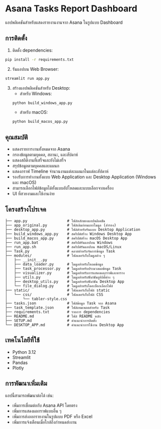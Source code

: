 # Asana Tasks Report Dashboard

แอปพลิเคชันสำหรับแสดงรายงานงานจาก Asana ในรูปแบบ Dashboard

## การติดตั้ง

1. ติดตั้ง dependencies:
```bash
pip install -r requirements.txt
```

2. รันแอปบน Web Browser:
```bash
streamlit run app.py
```

3. สร้างแอปพลิเคชันสำหรับ Desktop:
   - สำหรับ Windows:
   ```bash
   python build_windows_app.py
   ```
   - สำหรับ macOS:
   ```bash
   python build_macos_app.py
   ```

## คุณสมบัติ

- แสดงรายการงานทั้งหมดจาก Asana
- กรองข้อมูลตามบุคคล, สถานะ, และสัปดาห์
- แสดงสถิติงานที่เสร็จและยังไม่เสร็จ
- สรุปข้อมูลตามบุคคลและแผนก
- แสดงกราฟ Timeline จำนวนงานแต่ละแผนกในแต่ละสัปดาห์
- รองรับการทำงานทั้งแบบ Web Application และ Desktop Application (Windows และ macOS)
- สามารถเลือกไฟล์ข้อมูลได้ทั้งแบบอัปโหลดและแบบเลือกจากเครื่อง
- UI ที่สวยงามและใช้งานง่าย

## โครงสร้างโปรเจค

```
├── app.py                  # ไฟล์หลักของแอปพลิเคชัน
├── app_original.py         # ไฟล์เดิมก่อนแยกโมดูล (สำรอง)
├── desktop_app.py          # ไฟล์สำหรับรันแบบ Desktop Application
├── build_windows_app.py    # สคริปต์สร้าง Windows Desktop App
├── build_macos_app.py      # สคริปต์สร้าง macOS Desktop App
├── run_app.bat             # สคริปต์รันแอปบน Windows
├── run_app.sh              # สคริปต์รันแอปบน macOS/Linux
├── Task.py                 # คลาสสำหรับจัดการข้อมูล Task
├── modules/                # โฟลเดอร์เก็บโมดูลต่าง ๆ
│   ├── __init__.py
│   ├── data_loader.py      # โมดูลสำหรับโหลดข้อมูล
│   ├── task_processor.py   # โมดูลสำหรับประมวลผลข้อมูล Task
│   ├── visualizer.py       # โมดูลสำหรับการแสดงผลกราฟและตาราง
│   ├── utils.py            # โมดูลสำหรับฟังก์ชันยูทิลิตี้ต่าง ๆ
│   ├── desktop_utils.py    # โมดูลสำหรับฟังก์ชัน Desktop App
│   └── file_dialog.py      # โมดูลสำหรับไดอะล็อกเลือกไฟล์
├── static/                 # โฟลเดอร์เก็บไฟล์ static
│   └── css/                # โฟลเดอร์เก็บไฟล์ CSS
│       └── tabler-style.css
├── tasks.json              # ไฟล์ข้อมูล Task จาก Asana
├── task_template.json      # ไฟล์เทมเพลตสำหรับ Task
├── requirements.txt        # รายการ dependencies
├── README.md               # ไฟล์ README หลัก
├── SETUP.md                # คำแนะนำการติดตั้ง
└── DESKTOP_APP.md          # คำแนะนำการใช้งาน Desktop App
```

## เทคโนโลยีที่ใช้

- Python 3.12
- Streamlit
- Pandas
- Plotly

## การพัฒนาเพิ่มเติม

แอปนี้สามารถพัฒนาต่อได้ เช่น:
- เพิ่มการเชื่อมต่อกับ Asana API โดยตรง
- เพิ่มการแสดงผลกราฟแบบอื่น ๆ
- เพิ่มการส่งออกรายงานในรูปแบบ PDF หรือ Excel
- เพิ่มการแจ้งเตือนเมื่อใกล้ถึงกำหนดส่งงาน
